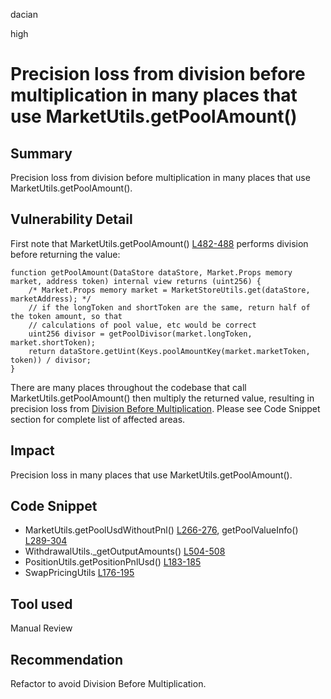 dacian

high

# Precision loss from division before multiplication in many places that use MarketUtils.getPoolAmount()

## Summary
Precision loss from division before multiplication in many places that use MarketUtils.getPoolAmount().

## Vulnerability Detail
First note that MarketUtils.getPoolAmount() [L482-488](https://github.com/sherlock-audit/2023-04-gmx/blob/main/gmx-synthetics/contracts/market/MarketUtils.sol#L482-L488) performs division before returning the value:

```solidity
function getPoolAmount(DataStore dataStore, Market.Props memory market, address token) internal view returns (uint256) {
	/* Market.Props memory market = MarketStoreUtils.get(dataStore, marketAddress); */
	// if the longToken and shortToken are the same, return half of the token amount, so that
	// calculations of pool value, etc would be correct
	uint256 divisor = getPoolDivisor(market.longToken, market.shortToken);
	return dataStore.getUint(Keys.poolAmountKey(market.marketToken, token)) / divisor;
}
```

There are many places throughout the codebase that call MarketUtils.getPoolAmount() then multiply the returned value, resulting in precision loss from [Division Before Multiplication](https://dacian.me/precision-loss-errors#heading-division-before-multiplication). Please see Code Snippet section for complete list of affected areas.

## Impact
Precision loss in many places that use MarketUtils.getPoolAmount().

## Code Snippet
* MarketUtils.getPoolUsdWithoutPnl() [L266-276](https://github.com/sherlock-audit/2023-04-gmx/blob/main/gmx-synthetics/contracts/market/MarketUtils.sol#L266-L276), getPoolValueInfo() [L289-304](https://github.com/sherlock-audit/2023-04-gmx/blob/main/gmx-synthetics/contracts/market/MarketUtils.sol#L289-L304)
* WithdrawalUtils._getOutputAmounts() [L504-508](https://github.com/sherlock-audit/2023-04-gmx/blob/main/gmx-synthetics/contracts/withdrawal/WithdrawalUtils.sol#L504-L508)
* PositionUtils.getPositionPnlUsd() [L183-185](https://github.com/sherlock-audit/2023-04-gmx/blob/main/gmx-synthetics/contracts/position/PositionUtils.sol#L183-L185)
* SwapPricingUtils [L176-195](https://github.com/sherlock-audit/2023-04-gmx/blob/main/gmx-synthetics/contracts/pricing/SwapPricingUtils.sol#L176-L195)

## Tool used
Manual Review

## Recommendation
Refactor to avoid Division Before Multiplication.